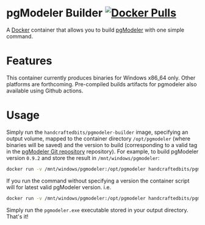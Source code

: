 # pgModeler Builder [![Docker Pulls](https://img.shields.io/docker/pulls/handcraftedbits/pgmodeler-builder.svg?maxAge=2592000)](https://hub.docker.com/r/handcraftedbits/pgmodeler-builder)

A [Docker](https://www.docker.com) container that allows you to build [pgModeler](https://pgmodeler.io/) with one simple command.

# Features

This container currently produces binaries for Windows x86_64 only. Other platforms are forthcoming. Pre-compiled builds artifacts for pgmodeler also available using Github actions.

# Usage

Simply run the `handcraftedbits/pgmodeler-builder` image, specifying an output volume, mapped to the container
directory `/opt/pgmodeler` (where binaries will be saved) and the version to build (corresponding to a valid tag in the
[pgModeler Git repository](https://github.com/pgmodeler/pgmodeler) repository). For example, to build pgModeler
version `0.9.2` and store the result in `/mnt/windows/pgmodeler`:

```bash
docker run -v /mnt/windows/pgmodeler:/opt/pgmodeler handcraftedbits/pgmodeler-builder v0.9.2
```

If you run the command without specifying a version the container script will for latest valid pgModeler version. i.e.

```bash
docker run -v /mnt/windows/pgmodeler:/opt/pgmodeler handcraftedbits/pgmodeler-builder
```

Simply run the `pgmodeler.exe` executable stored in your output directory. That's it!
